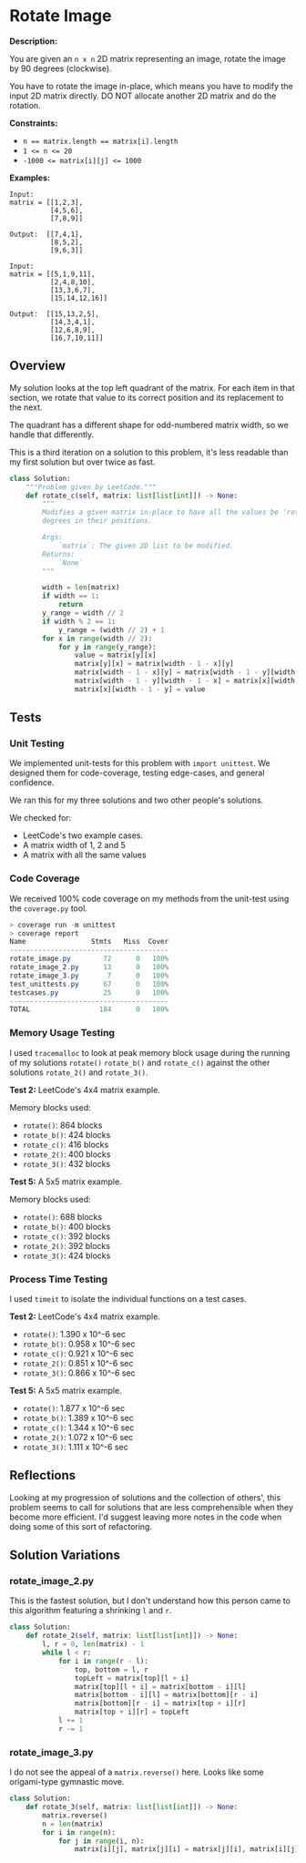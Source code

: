 # Rotate Image

**Description:**

You are given an `n x n` 2D matrix representing an image, rotate the image by 90 degrees (clockwise).

You have to rotate the image in-place, which means you have to modify the input 2D matrix directly. DO NOT allocate another 2D matrix and do the rotation.

**Constraints:**

- `n == matrix.length == matrix[i].length`
- `1 <= n <= 20`
- `-1000 <= matrix[i][j] <= 1000`

**Examples:**

```text
Input: 
matrix = [[1,2,3],
          [4,5,6],
          [7,8,9]]

Output:  [[7,4,1],
          [8,5,2],
          [9,6,3]]

Input: 
matrix = [[5,1,9,11],
          [2,4,8,10],
          [13,3,6,7],
          [15,14,12,16]]

Output:  [[15,13,2,5],
          [14,3,4,1],
          [12,6,8,9],
          [16,7,10,11]]
```

## Overview

My solution looks at the top left quadrant of the matrix. For each item in that section, we rotate that value to its correct position and its replacement to the next.

The quadrant has a different shape for odd-numbered matrix width, so we handle that differently.

This is a third iteration on a solution to this problem, it's less readable than my first solution but over twice as fast.

```python
class Solution:
    """Problem given by LeetCode."""
    def rotate_c(self, matrix: list[list[int]]) -> None:
        """
        Modifies a given matrix in-place to have all the values be 'rotated' 90
        degrees in their positions.

        Args:
            `matrix`: The given 2D list to be modified.
        Returns:
            `None`
        """

        width = len(matrix)
        if width == 1:
            return
        y_range = width // 2
        if width % 2 == 1:
            y_range = (width // 2) + 1
        for x in range(width // 2):
            for y in range(y_range):
                value = matrix[y][x]
                matrix[y][x] = matrix[width - 1 - x][y]
                matrix[width - 1 - x][y] = matrix[width - 1 - y][width - 1 - x]
                matrix[width - 1 - y][width - 1 - x] = matrix[x][width - 1 - y]
                matrix[x][width - 1 - y] = value
```

## Tests

### Unit Testing

We implemented unit-tests for this problem with `import unittest`. We designed them for code-coverage, testing edge-cases, and general confidence.

We ran this for my three solutions and two other people's solutions.

We checked for:

- LeetCode's two example cases.
- A matrix width of 1, 2 and 5
- A matrix with all the same values

### Code Coverage

We received 100% code coverage on my methods from the unit-test using the `coverage.py` tool.

```PowerShell
> coverage run -m unittest
> coverage report
Name                Stmts   Miss  Cover
---------------------------------------
rotate_image.py        72      0   100%
rotate_image_2.py      13      0   100%
rotate_image_3.py       7      0   100%
test_unittests.py      67      0   100%
testcases.py           25      0   100%
---------------------------------------
TOTAL                 184      0   100%
```

### Memory Usage Testing

I used `tracemalloc` to look at peak memory block usage during the running of my solutions `rotate()` `rotate_b()` and `rotate_c()` against the other solutions `rotate_2()` and `rotate_3()`.

**Test 2:** LeetCode's 4x4 matrix example.

Memory blocks used:

- `rotate()`: 864 blocks
- `rotate_b()`: 424 blocks
- `rotate_c()`: 416 blocks
- `rotate_2()`: 400 blocks
- `rotate_3()`: 432 blocks

**Test 5:** A 5x5 matrix example.

Memory blocks used:

- `rotate()`: 688 blocks
- `rotate_b()`: 400 blocks
- `rotate_c()`: 392 blocks
- `rotate_2()`: 392 blocks
- `rotate_3()`: 424 blocks

### Process Time Testing

I used `timeit` to isolate the individual functions on a test cases.

**Test 2:** LeetCode's 4x4 matrix example.

- `rotate()`: 1.390 x 10^-6 sec
- `rotate_b()`: 0.958 x 10^-6 sec
- `rotate_c()`: 0.921 x 10^-6 sec
- `rotate_2()`: 0.851 x 10^-6 sec
- `rotate_3()`: 0.866 x 10^-6 sec

**Test 5:** A 5x5 matrix example.

- `rotate()`: 1.877 x 10^-6 sec
- `rotate_b()`: 1.389 x 10^-6 sec
- `rotate_c()`: 1.344 x 10^-6 sec
- `rotate_2()`: 1.072 x 10^-6 sec
- `rotate_3()`: 1.111 x 10^-6 sec

## Reflections

Looking at my progression of solutions and the collection of others', this problem seems to call for solutions that are less comprehensible when they become more efficient. I'd suggest leaving more notes in the code when doing some of this sort of refactoring.

## Solution Variations

### rotate_image_2.py

This is the fastest solution, but I don't understand how this person came to this algorithm featuring a shrinking `l` and `r`.

```python
class Solution:
    def rotate_2(self, matrix: list[list[int]]) -> None:
        l, r = 0, len(matrix) - 1
        while l < r:
            for i in range(r - l):
                top, bottom = l, r
                topLeft = matrix[top][l + i]
                matrix[top][l + i] = matrix[bottom - i][l]
                matrix[bottom - i][l] = matrix[bottom][r - i]
                matrix[bottom][r - i] = matrix[top + i][r]
                matrix[top + i][r] = topLeft
            l += 1
            r -= 1
```

### rotate_image_3.py

I do not see the appeal of a `matrix.reverse()` here. Looks like some origami-type gymnastic move.

```python
class Solution:
    def rotate_3(self, matrix: list[list[int]]) -> None:
        matrix.reverse()
        n = len(matrix)
        for i in range(n):
            for j in range(i, n):
                matrix[i][j], matrix[j][i] = matrix[j][i], matrix[i][j]
```
